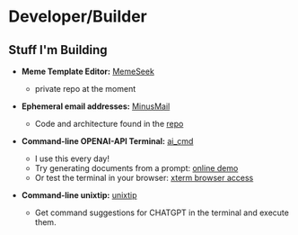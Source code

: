 # Developer/Builder

## Stuff I'm Building

- **Meme Template Editor:** [MemeSeek](http://www.memeseek.com/editor)
  - private repo at the moment
- **Ephemeral email addresses:** [MinusMail](http://www.minusmail.com/) <br/>
    - Code and architecture found in the [repo](https://github.com/bcwaters/minusmail)  

- **Command-line OPENAI-API Terminal:** [ai_cmd](https://github.com/bcwaters/ai_cmd)
  - I use this every day!  
  - Try generating documents from a prompt: [online demo](http://54.214.19.182)  
  - Or test the terminal in your browser: [xterm browser access](http://minusmail.com/xterm)
 
- **Command-line unixtip:** [unixtip](https://github.com/bcwaters/unixtip)
   - Get command suggestions for CHATGPT in the terminal and execute them. 

